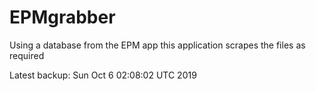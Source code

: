 # EPMgrabber
Using a database from the EPM app this application scrapes the files as required


Latest backup: Sun Oct 6 02:08:02 UTC 2019
